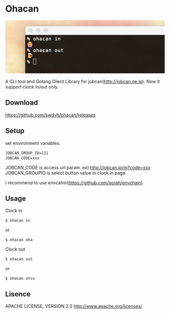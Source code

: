 # Ohacan

![screen_capture](https://raw.githubusercontent.com/swdyh/ohacan/master/ohacan_screencapture01.png)

A CLI tool and Golang Client Library for jobcan(http://jobcan.ne.jp).
Now it support clock in/out only.

## Download

https://github.com/swdyh/ohacan/releases

## Setup

set environment variables.

```
JOBCAN_GROUP_ID=111
JOBCAN_CODE=xxx
```

JOBCAN_CODE is access url param. ex) http://jobcan.jp/m?code=xxx
JOBCAN_GROUPID is select button value in clock in page.

I recommend to use envcahin(https://github.com/sorah/envchain).

## Usage

Clock in

```
$ ohacan in
```

or

```
$ ohacan oha
```


Clock out

```
$ ohacan out
```

or

```
$ ohacan otsu
```

## Lisence

APACHE LICENSE, VERSION 2.0 
http://www.apache.org/licenses/
